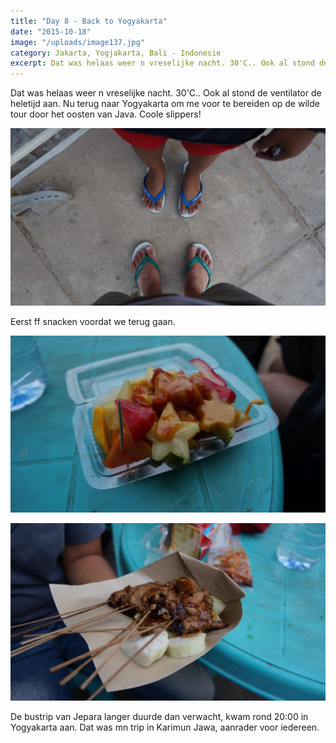 ```yaml
---
title: "Day 8 - Back to Yogyakarta"
date: "2015-10-18"
image: "/uploads/image137.jpg"
category: Jakarta, Yogjakarta, Bali - Indonesie
excerpt: Dat was helaas weer n vreselijke nacht. 30'C.. Ook al stond de ventilator de heletijd aan. Nu terug naar Yogyakarta...
---
```


Dat was helaas weer n vreselijke nacht. 30'C.. Ook al stond de ventilator de heletijd aan. Nu terug naar Yogyakarta om me voor te bereiden op de wilde tour door het oosten van Java. Coole slippers!

![image](/uploads/image114-1024x576.jpg)

Eerst ff snacken voordat we terug gaan.

![image](/uploads/image116-1024x576.jpg)

![image](/uploads/image118-1024x576.jpg)

De bustrip van Jepara langer duurde dan verwacht, kwam rond 20:00 in Yogyakarta aan. Dat was mn trip in Karimun Jawa, aanrader voor iedereen.
